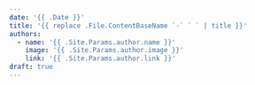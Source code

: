```yaml
---
date: '{{ .Date }}'
title: '{{ replace .File.ContentBaseName `-` ` ` | title }}'
authors:
  - name: '{{ .Site.Params.author.name }}'
    image: '{{ .Site.Params.author.image }}'
    link: '{{ .Site.Params.author.link }}'
draft: true
---
```

